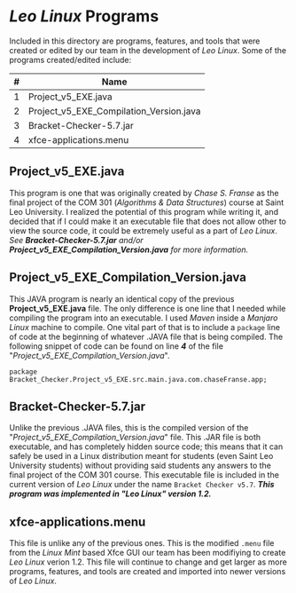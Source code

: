# *Leo Linux* Programs
Included in this directory are programs, features, and tools that were created or edited by our team in the development of *Leo Linux*.
Some of the programs created/edited include:

| # | Name |
| ---| --- |
| 1 | Project_v5_EXE.java |
| 2 | Project_v5_EXE_Compilation_Version.java |
| 3 | Bracket-Checker-5.7.jar |
| 4 | xfce-applications.menu |


## Project_v5_EXE.java
This program is one that was originally created by *Chase S. Franse* as the final project of the COM 301 (*Algorithms & Data Structures*) course at Saint Leo University. I realized the potential of this program while writing it, and decided that if I could make it an executable file that does not allow other to view the source code, it could be extremely useful as a part of *Leo Linux*.   *See __Bracket-Checker-5.7.jar__ and/or __Project_v5_EXE_Compilation_Version.java__ for more information.*

## Project_v5_EXE_Compilation_Version.java
This JAVA program is nearly an identical copy of the previous **Project_v5_EXE.java** file. The only difference is one line that I needed while compiling the program into an executable. I used *Maven* inside a *Manjaro Linux* machine to compile. One vital part of that is to include a ```package``` line of code at the beginning of whatever .JAVA file that is being compiled. The following snippet of code can be found on line ___4___ of the file "*Project_v5_EXE_Compilation_Version.java*".

```
package Bracket_Checker.Project_v5_EXE.src.main.java.com.chaseFranse.app;
```

## Bracket-Checker-5.7.jar
Unlike the previous .JAVA files, this is the compiled version of the "*Project_v5_EXE_Compilation_Version.java*" file. This .JAR file is both executable, and has completely hidden source code; this means that it can safely be used in a Linux distribution meant for students (even Saint Leo University students) without providing said students any answers to the final project of the COM 301 course. This executable file is included in the current version of *Leo Linux* under the name ``Bracket Checker v5.7``. ___This program was implemented in "Leo Linux" version 1.2.___

## xfce-applications.menu
This file is unlike any of the previous ones. This is the modified ``.menu`` file from the *Linux Mint* based Xfce GUI our team has been modifiying to create *Leo Linux* verion 1.2. This file will continue to change and get larger as more programs, features, and tools are created and imported into newer versions of *Leo Linux*.
